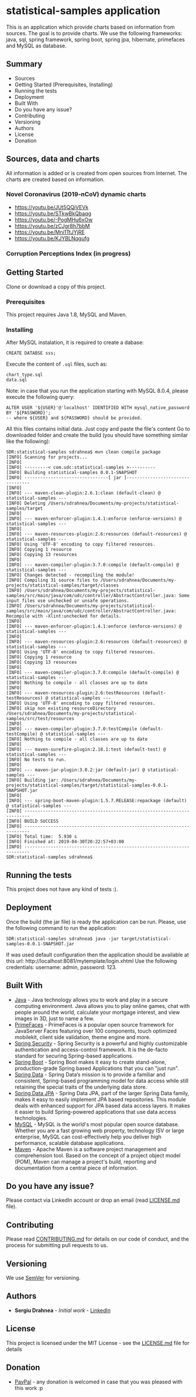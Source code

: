 # statistical-samples application

This is an application which provide charts based on information from sources. The goal is to provide charts.
We use the following frameworks: java, sql, spring framework, spring boot, spring jpa, hibernate, primefaces and MySQL as database. 

## Summary
* Sources
* Getting Started (Prerequisites, Installing)
* Running the tests
* Deployment
* Built With
* Do you have any issue?
* Contributing
* Versioning
* Authors
* License
* Donation


## Sources, data and charts
All information is added or is created from open sources from Internet. The charts are created based on information.

### Novel Coronavirus (2019-nCoV) dynamic charts
 * https://youtu.be/JUt5QQiVEVk
 * https://youtu.be/STkwBkQbaqg
 * https://youtu.be/-PogMHu6xOw
 * https://youtu.be/zCJgr8h7bbM
 * https://youtu.be/Mni1TtJYjRE
 * https://youtu.be/KJYBLNqgufg
### Corruption Perceptions Index (in progress)

## Getting Started

Clone or download a copy of this project.

### Prerequisites

This project requires Java 1.8, MySQL and Maven.

### Installing

After MySQL instalation, it is required to create a dabase:

```
CREATE DATABSE sss;
```
Execute the content of `.sql` files, such as: 
```
chart_type.sql
data.sql
```
Note: in case that you run the application starting with MySQL 8.0.4, please execute the following query:
```
ALTER USER '${USER}'@'localhost' IDENTIFIED WITH mysql_native_password BY '${PASSWORD}';
-- where ${USER} and ${PASSWORD} should be provided. 
```
All this files contains initial data. Just copy and paste the file's content Go to downloaded folder and create the build (you should have something similar like the following):
```
SDR:statistical-samples sdrahnea$ mvn clean compile package
[INFO] Scanning for projects...
[INFO] 
[INFO] ---------< com.udc:statistical-samples >----------
[INFO] Building statistical-samples 0.0.1-SNAPSHOT
[INFO] --------------------------------[ jar ]---------------------------------
[INFO] 
[INFO] --- maven-clean-plugin:2.6.1:clean (default-clean) @ statistical-samples ---
[INFO] Deleting /Users/sdrahnea/Documents/my-projects/statistical-samples/target
[INFO] 
[INFO] --- maven-enforcer-plugin:1.4.1:enforce (enforce-versions) @ statistical-samples ---
[INFO] 
[INFO] --- maven-resources-plugin:2.6:resources (default-resources) @ statistical-samples ---
[INFO] Using 'UTF-8' encoding to copy filtered resources.
[INFO] Copying 1 resource
[INFO] Copying 13 resources
[INFO] 
[INFO] --- maven-compiler-plugin:3.7.0:compile (default-compile) @ statistical-samples ---
[INFO] Changes detected - recompiling the module!
[INFO] Compiling 31 source files to /Users/sdrahnea/Documents/my-projects/statistical-samples/target/classes
[INFO] /Users/sdrahnea/Documents/my-projects/statistical-samples/src/main/java/com/udc/controller/AbstractController.java: Some input files use unchecked or unsafe operations.
[INFO] /Users/sdrahnea/Documents/my-projects/statistical-samples/src/main/java/com/udc/controller/AbstractController.java: Recompile with -Xlint:unchecked for details.
[INFO] 
[INFO] --- maven-enforcer-plugin:1.4.1:enforce (enforce-versions) @ statistical-samples ---
[INFO] 
[INFO] --- maven-resources-plugin:2.6:resources (default-resources) @ statistical-samples ---
[INFO] Using 'UTF-8' encoding to copy filtered resources.
[INFO] Copying 1 resource
[INFO] Copying 13 resources
[INFO] 
[INFO] --- maven-compiler-plugin:3.7.0:compile (default-compile) @ statistical-samples ---
[INFO] Nothing to compile - all classes are up to date
[INFO] 
[INFO] --- maven-resources-plugin:2.6:testResources (default-testResources) @ statistical-samples ---
[INFO] Using 'UTF-8' encoding to copy filtered resources.
[INFO] skip non existing resourceDirectory /Users/sdrahnea/Documents/my-projects/statistical-samples/src/test/resources
[INFO] 
[INFO] --- maven-compiler-plugin:3.7.0:testCompile (default-testCompile) @ statistical-samples ---
[INFO] Nothing to compile - all classes are up to date
[INFO] 
[INFO] --- maven-surefire-plugin:2.18.1:test (default-test) @ statistical-samples ---
[INFO] No tests to run.
[INFO] 
[INFO] --- maven-jar-plugin:3.0.2:jar (default-jar) @ statistical-samples ---
[INFO] Building jar: /Users/sdrahnea/Documents/my-projects/statistical-samples/target/statistical-samples-0.0.1-SNAPSHOT.jar
[INFO] 
[INFO] --- spring-boot-maven-plugin:1.5.7.RELEASE:repackage (default) @ statistical-samples ---
[INFO] ------------------------------------------------------------------------
[INFO] BUILD SUCCESS
[INFO] ------------------------------------------------------------------------
[INFO] Total time:  5.930 s
[INFO] Finished at: 2019-04-30T20:22:57+03:00
[INFO] ------------------------------------------------------------------------
SDR:statistical-samples sdrahnea$ 
```

## Running the tests

This project does not have any kind of tests :).

## Deployment

Once the build (the jar file) is ready the application can be run. Please, use the following command to run the application:
```
SDR:statistical-samples sdrahnea$ java -jar target/statistical-samples-0.0.1-SNAPSHOT.jar
```
If was used default configuration then the application should be available at this url: http://localhost:8081/mytemplate/login.xhtml 
Use the following credentials: username: admin, password: 123.

## Built With

* [Java](https://www.java.com/en/download/) - Java technology allows you to work and play in a secure computing environment. Java allows you to play online games, chat with people around the world, calculate your mortgage interest, and view images in 3D, just to name a few.
* [PrimeFaces](https://www.primefaces.org/) - PrimeFaces is a popular open source framework for JavaServer Faces featuring over 100 components, touch optimized mobilekit, client side validation, theme engine and more.
* [Spring Security](https://spring.io/projects/spring-security) - Spring Security is a powerful and highly customizable authentication and access-control framework. It is the de-facto standard for securing Spring-based applications.
* [Spring Boot](https://spring.io/projects/spring-boot) - Spring Boot makes it easy to create stand-alone, production-grade Spring based Applications that you can "just run".
* [Spring Data](https://spring.io/projects/spring-data) - Spring Data’s mission is to provide a familiar and consistent, Spring-based programming model for data access while still retaining the special traits of the underlying data store.
* [Spring Data JPA](https://spring.io/projects/spring-data-jpa) - Spring Data JPA, part of the larger Spring Data family, makes it easy to easily implement JPA based repositories. This module deals with enhanced support for JPA based data access layers. It makes it easier to build Spring-powered applications that use data access technologies.
* [MySQL](https://www.mysql.com/) - MySQL is the world's most popular open source database. Whether you are a fast growing web property, technology ISV or large enterprise, MySQL can cost-effectively help you deliver high performance, scalable database applications.
* [Maven](https://maven.apache.org/) - Apache Maven is a software project management and comprehension tool. Based on the concept of a project object model (POM), Maven can manage a project's build, reporting and documentation from a central piece of information. 

## Do you have any issue?

Please contact via LinkedIn account or drop an email (read [LICENSE.md](LICENSE.md) file).

## Contributing

Please read [CONTRIBUTING.md](CONTRIBUTING.md) for details on our code of conduct, and the process for submitting pull requests to us.

## Versioning

We use [SemVer](http://semver.org/) for versioning.

## Authors

* **Sergiu Drahnea** - *Initial work* - [LinkedIn](https://www.linkedin.com/in/sergiu-drahnea)

## License

This project is licensed under the MIT License - see the [LICENSE.md](LICENSE.md) file for details

## Donation
* [PayPal](https://www.paypal.me/sdrahnea) - any donation is welcomed in case that you was pleased with this work :p

